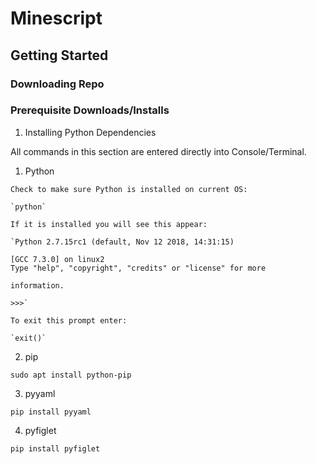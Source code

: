 # Minescript
## Getting Started
### Downloading Repo
### Prerequisite Downloads/Installs
1. Installing Python Dependencies

  All commands in this section are entered directly into Console/Terminal.

  1. Python

    Check to make sure Python is installed on current OS:

    `python`

    If it is installed you will see this appear:

    `Python 2.7.15rc1 (default, Nov 12 2018, 14:31:15)

    [GCC 7.3.0] on linux2
    Type "help", "copyright", "credits" or "license" for more

    information.

    >>>`

    To exit this prompt enter:

    `exit()`

  2. pip

  `sudo apt install python-pip`

  3. pyyaml

  `pip install pyyaml`

  4. pyfiglet

  `pip install pyfiglet`
  

